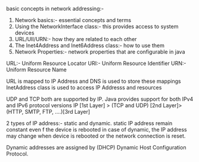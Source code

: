 basic concepts in network addressing:-
1. Network basics:-  essential concepts and terms
2. Using the NetworkInterface class:- this provides access to system devices
3. URL/UII/URN:- how they are related to each other
4. The Inet4Address and Inet6Address class:- how to use them
5. Network Properties:- network properties that are configurable in java

URL:- Uniform Resource Locator
URI:- Uniform Resource Identifier
URN:- Uniform Resource Name

URL is mapped to IP Address and DNS is used to store these mappings
InetAddress class is used to access IP Addresss and resources

UDP and TCP both are supported by IP. Java provides support for both IPv4 and IPv6 protocol versions
IP [1st Layer] > (TCP and UDP) [2nd Layer]> (HTTP, SMTP, FTP, ....)[3rd Layer]

2 types of IP address:- static and dynamic. static IP address remain constant even f the device is rebooted
in case of dynamic, the IP address may change when device is rebooted or the network connection is reset.

Dynamic addresses are assigned by (DHCP) Dynamic Host Configuration Protocol.

